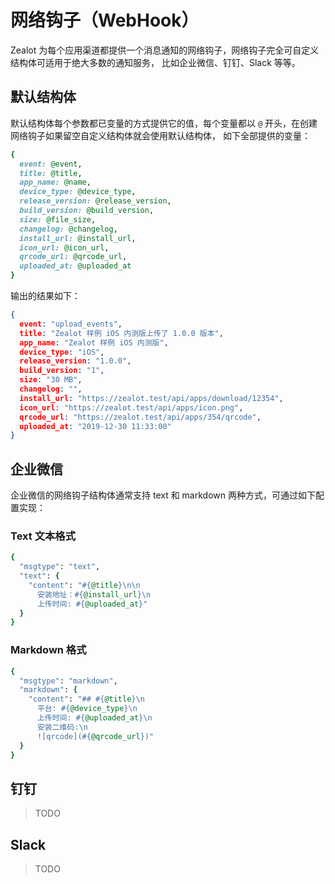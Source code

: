 # 网络钩子（WebHook）

Zealot 为每个应用渠道都提供一个消息通知的网络钩子，网络钩子完全可自定义结构体可适用于绝大多数的通知服务，
比如企业微信、钉钉、Slack 等等。

## 默认结构体

默认结构体每个参数都已变量的方式提供它的值，每个变量都以 `@` 开头，在创建网络钩子如果留空自定义结构体就会使用默认结构体，
如下全部提供的变量：

```ruby
{
  event: @event,
  title: @title,
  app_name: @name,
  device_type: @device_type,
  release_version: @release_version,
  build_version: @build_version,
  size: @file_size,
  changelog: @changelog,
  install_url: @install_url,
  icon_url: @icon_url,
  qrcode_url: @qrcode_url,
  uploaded_at: @uploaded_at
}
```

输出的结果如下：

```json
{
  event: "upload_events",
  title: "Zealot 样例 iOS 内测版上传了 1.0.0 版本",
  app_name: "Zealot 样例 iOS 内测版",
  device_type: "iOS",
  release_version: "1.0.0",
  build_version: "1",
  size: "30 MB",
  changelog: "",
  install_url: "https://zealot.test/api/apps/download/12354",
  icon_url: "https://zealot.test/api/apps/icon.png",
  qrcode_url: "https://zealot.test/api/apps/354/qrcode",
  uploaded_at: "2019-12-30 11:33:00"
}
```

## 企业微信

企业微信的网络钩子结构体通常支持 text 和 markdown 两种方式，可通过如下配置实现：

### Text 文本格式

```ruby
{
  "msgtype": "text",
  "text": {
    "content": "#{@title}\n\n
      安装地址：#{@install_url}\n
      上传时间: #{@uploaded_at}"
  }
}
```

### Markdown 格式

```ruby
{
  "msgtype": "markdown",
  "markdown": {
    "content": "## #{@title}\n
      平台: #{@device_type}\n
      上传时间: #{@uploaded_at}\n
      安装二维码:\n
      ![qrcode](#{@qrcode_url})"
  }
}
```

## 钉钉

> TODO

## Slack

> TODO
